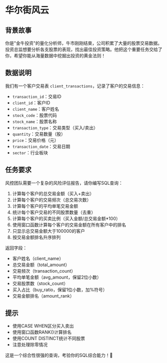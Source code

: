 # 华尔街风云

## 背景故事
你是"金牛投资"的量化分析师，牛市刚刚结束，公司积累了大量的股票交易数据。投资总监想要分析各支股票的表现，找出最佳投资策略。他把这个重要任务交给了你，希望你能从海量数据中挖掘出投资的黄金法则！

## 数据说明
我们有一个客户交易表 `client_transactions`，记录了客户的交易信息：

- `transaction_id`：交易ID
- `client_id`：客户ID
- `client_name`：客户姓名
- `stock_code`：股票代码
- `stock_name`：股票名称
- `transaction_type`：交易类型（买入/卖出）
- `quantity`：交易数量（股）
- `price`：交易价格（元）
- `transaction_date`：交易日期
- `sector`：行业板块

## 任务要求
风控团队需要一个复杂的风险评估报告，请你编写SQL查询：

1. 计算每个客户的总交易金额（买入+卖出）
2. 计算每个客户的交易频次（总交易次数）
3. 计算每个客户的平均单笔交易金额
4. 统计每个客户交易的不同股票数量（去重）
5. 计算每个客户的买卖比例（买入金额/总交易金额*100）
6. 使用窗口函数计算每个客户的交易金额在所有客户中的排名
7. 只显示总交易金额大于100000的客户
8. 按交易金额排名升序排列

返回字段：
- 客户姓名（client_name）
- 总交易金额（total_amount）
- 交易频次（transaction_count）
- 平均单笔金额（avg_amount，保留2位小数）
- 交易股票数（stock_count）
- 买入占比（buy_ratio，保留1位小数，加%符号）
- 交易金额排名（amount_rank）

## 提示
- 使用CASE WHEN区分买入卖出
- 使用窗口函数RANK()计算排名
- 使用COUNT DISTINCT统计不同股票
- 注意处理除零情况

这是一个综合性很强的查询，考验你的SQL综合能力！💼 
